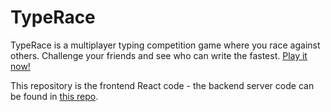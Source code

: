 # TypeRace

TypeRace is a multiplayer typing competition game where you race against others. Challenge your friends and see who can write the fastest. [Play it now!](https://typerace.twentyfive.dev/)

This repository is the frontend React code - the backend server code can be found in [this repo](https://github.com/TwentyFiveSoftware/typerace-server).